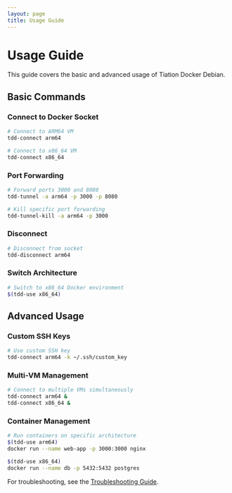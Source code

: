 ```yaml
---
layout: page
title: Usage Guide
---
```


# Usage Guide

This guide covers the basic and advanced usage of Tiation Docker Debian.

## Basic Commands

### Connect to Docker Socket
```bash
# Connect to ARM64 VM
tdd-connect arm64

# Connect to x86_64 VM
tdd-connect x86_64
```

### Port Forwarding
```bash
# Forward ports 3000 and 8080
tdd-tunnel -a arm64 -p 3000 -p 8080

# Kill specific port forwarding
tdd-tunnel-kill -a arm64 -p 3000
```

### Disconnect
```bash
# Disconnect from socket
tdd-disconnect arm64
```

### Switch Architecture
```bash
# Switch to x86_64 Docker environment
$(tdd-use x86_64)
```

## Advanced Usage

### Custom SSH Keys
```bash
# Use custom SSH key
tdd-connect arm64 -k ~/.ssh/custom_key
```

### Multi-VM Management
```bash
# Connect to multiple VMs simultaneously
tdd-connect arm64 &
tdd-connect x86_64 &
```

### Container Management
```bash
# Run containers on specific architecture
$(tdd-use arm64)
docker run --name web-app -p 3000:3000 nginx

$(tdd-use x86_64)
docker run --name db -p 5432:5432 postgres
```

For troubleshooting, see the [Troubleshooting Guide](/tiation-docker-debian/docs/TROUBLESHOOTING).
